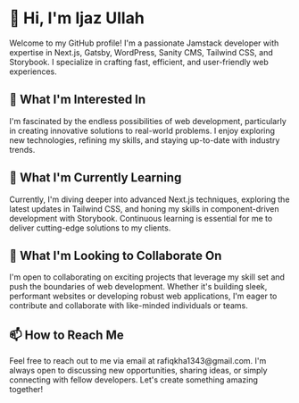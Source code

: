 <!DOCTYPE html>
<html lang="en">
<head>
<meta charset="UTF-8">
<meta name="viewport" content="width=device-width, initial-scale=1.0">
<title>Welcome to Ijaz Ullah's GitHub Profile</title>
</head>
<body>
<h1>👋 Hi, I'm Ijaz Ullah</h1>
<p>Welcome to my GitHub profile! I'm a passionate Jamstack developer with expertise in Next.js, Gatsby, WordPress, Sanity CMS, Tailwind CSS, and Storybook. I specialize in crafting fast, efficient, and user-friendly web experiences.</p>
<h2>👀 What I'm Interested In</h2>
<p>I'm fascinated by the endless possibilities of web development, particularly in creating innovative solutions to real-world problems. I enjoy exploring new technologies, refining my skills, and staying up-to-date with industry trends.</p>
<h2>🌱 What I'm Currently Learning</h2>
<p>Currently, I'm diving deeper into advanced Next.js techniques, exploring the latest updates in Tailwind CSS, and honing my skills in component-driven development with Storybook. Continuous learning is essential for me to deliver cutting-edge solutions to my clients.</p>
<h2>💞️ What I'm Looking to Collaborate On</h2>
<p>I'm open to collaborating on exciting projects that leverage my skill set and push the boundaries of web development. Whether it's building sleek, performant websites or developing robust web applications, I'm eager to contribute and collaborate with like-minded individuals or teams.</p>
<h2>📫 How to Reach Me</h2>
<p>Feel free to reach out to me via email at rafiqkha1343@gmail.com. I'm always open to discussing new opportunities, sharing ideas, or simply connecting with fellow developers. Let's create something amazing together!</p>
</body>
</html>

